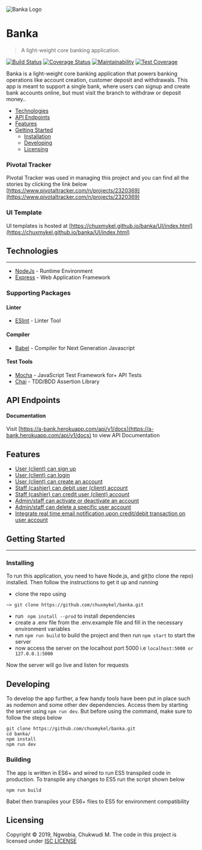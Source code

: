 ![Banka Logo](https://i.ibb.co/zJ9ZntW/banka.png)

# Banka
> A light-weight core banking application.

[![Build Status](https://travis-ci.com/chuxmykel/banka.svg?branch=develop)](https://travis-ci.com/chuxmykel/banka)  [![Coverage Status](https://coveralls.io/repos/github/chuxmykel/banka/badge.svg?branch=develop)](https://coveralls.io/github/chuxmykel/banka?branch=develop)  [![Maintainability](https://api.codeclimate.com/v1/badges/838e50eb0364e57aebf6/maintainability)](https://codeclimate.com/github/chuxmykel/banka/maintainability)  [![Test Coverage](https://api.codeclimate.com/v1/badges/838e50eb0364e57aebf6/test_coverage)](https://codeclimate.com/github/chuxmykel/banka/test_coverage)

Banka is a light-weight core banking application that powers banking operations like account
creation, customer deposit and withdrawals. This app is meant to support a single bank, where
users can signup and create bank accounts online, but must visit the branch to withdraw or
deposit money..

* [Technologies](#technologies)
* [API Endpoints](#api-endpoints)
* [Features](#features)
* [Getting Started](#getting-started)
  * [Installation](#installing)
  * [Developing](#developing)
  * [Licensing](#licensing)


### Pivotal Tracker
Pivotal Tracker was used in managing this project and you can find all the stories by clicking the link below
[https://www.pivotaltracker.com/n/projects/2320369](https://www.pivotaltracker.com/n/projects/2320369)

### UI Template
UI templates is hosted at [https://chuxmykel.github.io/banka/UI/index.html](https://chuxmykel.github.io/banka/UI/index.html)

## Technologies
---
- [NodeJs](https://https://nodejs.org) - Runtime Environment
- [Express](https://expressjs.com) - Web Application Framework

### Supporting Packages
#### Linter
- [ESlint](https://eslint.org) - Linter Tool
#### Compiler
- [Babel](https://babeljs.io) - Compiler for Next Generation Javascript
#### Test Tools
- [Mocha](https://mochajs.org) - JavaScript Test Framework for+ API Tests
- [Chai](https://chaijs.com) - TDD/BDD Assertion Library


## API Endpoints   
#### Documentation
Visit [https://a-bank.herokuapp.com/api/v1/docs](https://a-bank.herokuapp.com/api/v1/docs) to view API Documentation

## Features

* [User (client) can sign up](https://a-bank.herokuapps.com/api/v1/auth/signup)
* [User (client) can login](https://a-bank.herokuapps.com/api/v1/auth/signin)
* [User (client) can create an account](https://a-bank.herokuapps.com/api/v1/accounts)
* [Staff (cashier) can debit user (client) account](https://a-bank.herokuapps.com/api/v1/transactions/1234567890/debit)
* [Staff (cashier) can credit user (client) account](https://a-bank.herokuapps.com/api/v1/transactions/1234567890/credit)
* [Admin/staff can activate or deactivate an account](https://a-bank.herokuapps.com/api/v1/accounts/1234567890)
* [Admin/staff can delete a specific user account](https://a-bank.herokuapps.com/api/v1/accounts/1234567890)
* [Integrate real time email notification upon credit/debit transaction on user account](https://a-bank.herokuapps.com/api/v1/transactions/1234567890/credit)

## Getting Started
---
### Installing

To run this application, you need to have Node.js, and git(to clone the repo) installed. Then follow the instructions to get
it up and running

- clone the repo using 
```shell
~> git clone https://github.com/chuxmykel/banka.git
```
- run ``` npm install --prod``` to install dependencies
- create a .env file from the .env.example file and fill in the necessary environment variables
- run ``` npm run build ``` to build the project and then run ``` npm start ``` to start the server
- now access the server on the localhost port 5000 i.e ``` localhost:5000 or 127.0.0.1:5000 ```

Now the server will go live and listen for requests

## Developing

To develop the app further, a few handy tools have been put in place such as nodemon and some other dev dependencies.
Access them by starting the server using ```npm run dev```. But before using the command, make sure to follow the steps below

```shell
git clone https://github.com/chuxmykel/banka.git
cd banka/
npm install
npm run dev
```

### Building

The app is written in ES6+ and wired to run ES5 transpiled code in production. To transpile any changes to ES5 run the script shown below

```shell
npm run build
```

Babel then transpiles your ES6+ files to ES5 for environment compatibility

## Licensing

Copyright &copy; 2019, Ngwobia, Chukwudi M.
The code in this project is licensed under [ISC LICENSE](https://github.com/chuxmykel/banka/blob/develop/LICENSE)
